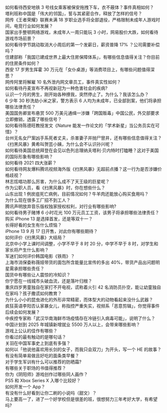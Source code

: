 如何看待西安地铁 3 号线女乘客被保安拖拽下车，衣不蔽体？事件真相如何？  
塔利班称中国是「伟大的邻国」，誓与其紧密合作，释放了怎样的信号？  
网传《王者荣耀》联赛未满 18 岁职业选手将全部退役，严格限制未成年人游戏时间，电竞行业如何发展？  
国家出手整顿网络游戏，未成年人一周只能玩 3 小时，网易股价大跌，如何看待游戏市场前景？  
如何看待字节跳动取消大小周后的第一个发薪日，薪资普降 17% ？公司需要补偿吗？  
住建部称「我国已建成世界上最大住房保障体系」，有哪些信息值得关注？你目前的住房条件如何？  
西安 17 岁男生挥霍 30 万元在「女仆桌游」等消费项目上，有哪些问题值得深思？  
网传阿里将解雇 10 名外泄内网文章员工，事件真实性如何？  
如何看待丹麦宣布不再视新冠为一种危害社会的疾病?  
认识一个月的男生，刚开始各种撩我，突然停止了。为什么？我该怎么办？  
6 少年 30 秒洗劫小米之家，警方表示 6 人均为未成年，已全部到案，他们将承担哪些法律责任？  
美国国务卿宣布悬赏 500 万美元通缉一涉嫌「跨国贩毒」中国公民，外交部要求立即撤销，透露了哪些信号？  
如何看待陈德旺教授发文《Nature 能发一作论文的「学术新星」当公务员实在可惜》？  
台州无名女尸案凶手系死者丈夫，杀害妻子并抛尸窨井，还有哪些信息值得关注？  
《扫黑风暴》黄希叫贺芸小姨，为什么会不认识孙兴呢？  
如何看待美国总统拜登在会见以色列总理纳夫塔利·贝内特时打瞌睡？这对于美国的国际形象有哪些影响？  
如何看待 2021 四大涨薪？  
如何看待网友爆料腾讯视频海外版《扫黑风暴》无超前点播？这一行为是否涉嫌价格歧视？  
林志炫唱功那么厉害，为什么成不了天王级的巨星呢？  
作为公职人员，看《扫黑风暴》时，你在想些什么？  
山东出现 1 例炭疽死亡病例，目前情况如何？牛羊肉还能放心购买食用吗？  
为什么现在很多工厂招不到工人？  
腾讯声明放弃音乐版权独家授权权利，对行业有哪些影响?  
如何看待男子赌博 6 小时花光 100 万元员工工资，该男子将承担哪些法律责任？  
购买 iPhone 13 是选择首发，还是等双十一？  
长得好看的女生有什么烦恼？  
iPhone 13 9 月 17 日开售，对此你有哪些期待？  
如何评价《扫黑风暴》大结局？  
北京中小学上课时间调整，小学不早于 8 时 20 分，中学不早于 8 时，对学生和家长将产生什么影响？  
军迷们如何评价韩国电影《铁雨》？  
上海市消保委称薇娅带货的面包所含能量比宣传的多出 40%，带货产品出问题明星需承担哪些责任？  
国货中有哪些让人震惊的冷知识？  
你宁愿在一线城市头破血流，还是落叶归根？  
重庆四岁男童独自在家打不开电视，谎称着火引 42 名消防员扑空，能让幼童独自在家吗？孩子撒谎如何教育？  
为什么小小的昆虫进化的外形非常精密，而体型大的动物看起来没什么武器？  
疯狂英语李阳否认家暴女儿，称指控严重失实，视频系「恶意剪辑」，你觉得事件后续会如何发展？  
中疾控专家称「武汉华南海鲜市场疫情存在冷链引入病毒可能」，说明了什么？  
中国计划到 2025 年城镇新增就业 5500 万人以上，会带来哪些影响？  
游戏上公认的佳作有哪些？  
你看过的最有触动的是哪句话？  
关羽在中国军事史上到底有多强？  
如何以「他说他喜欢用长剑的女子，而我只会双刀」为开头，写一个 HE 的故事？  
有没有简单易做且好吃的面条类早餐？  
对于学生军训有什么可以推荐的防晒霜?  
有哪些关于职场的书值得推荐？  
你为《阴阳师》游戏创作过哪些同人画作？  
PS5 和 Xbox Series X 入哪个比较好？  
如何开发一个 App？  
有没有什么好看到让你二刷的小说吗（甜文）？  
马上要高一了，进了一个好学校但是很差的班，很想努力三年考好大学，有希望吗?  
